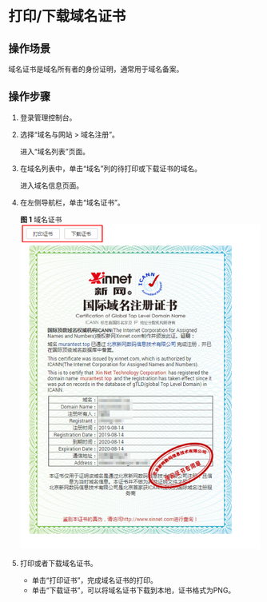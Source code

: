 # 打印/下载域名证书<a name="domain_ug_330007"></a>

## 操作场景<a name="section135314813815"></a>

域名证书是域名所有者的身份证明，通常用于域名备案。

## 操作步骤<a name="section7810122619380"></a>

1.  登录管理控制台。
2.  选择“域名与网站 \> 域名注册”。

    进入“域名列表”页面。

3.  在域名列表中，单击“域名”列的待打印或下载证书的域名。

    进入域名信息页面。

4.  在左侧导航栏，单击“域名证书”。

    **图 1**  域名证书<a name="fig194417818375"></a>  
    ![](figures/域名证书.png "域名证书")

5.  打印或者下载域名证书。
    -   单击“打印证书”，完成域名证书的打印。
    -   单击“下载证书”，可以将域名证书下载到本地，证书格式为PNG。


